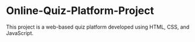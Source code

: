 # Online-Quiz-Platform-Project
This project is a web-based quiz platform developed using HTML, CSS, and JavaScript.
